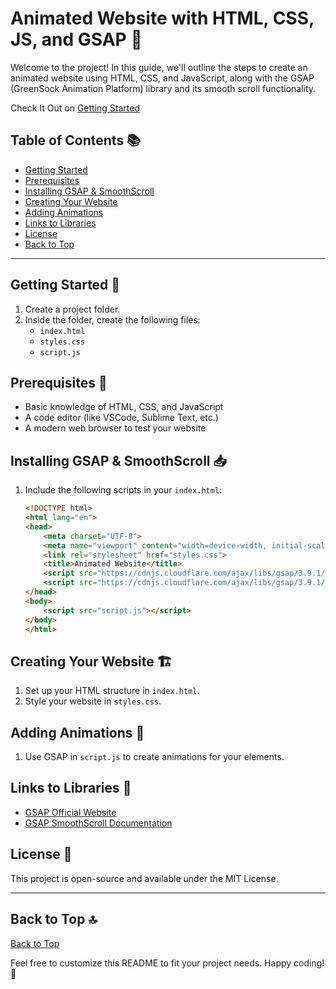 # Animated Website with HTML, CSS, JS, and GSAP 🚀

Welcome to the project! In this guide, we'll outline the steps to create an animated website using HTML, CSS, and JavaScript, along with the GSAP (GreenSock Animation Platform) library and its smooth scroll functionality.

Check It Out on  [Getting Started](#https://khushalmishra11.github.io/Web-Animation-GSAP/)
## Table of Contents 📚
- [Getting Started](#getting-started)
- [Prerequisites](#prerequisites)
- [Installing GSAP & SmoothScroll](#installing-gsap--smoothscroll)
- [Creating Your Website](#creating-your-website)
- [Adding Animations](#adding-animations)
- [Links to Libraries](#links-to-libraries)
- [License](#license)
- [Back to Top](#back-to-top)

---

## Getting Started 🌟

1. Create a project folder.
2. Inside the folder, create the following files:
   - `index.html`
   - `styles.css`
   - `script.js`

## Prerequisites 🔧

- Basic knowledge of HTML, CSS, and JavaScript
- A code editor (like VSCode, Sublime Text, etc.)
- A modern web browser to test your website

## Installing GSAP & SmoothScroll 📥

1. Include the following scripts in your `index.html`:

   ```html
   <!DOCTYPE html>
   <html lang="en">
   <head>
       <meta charset="UTF-8">
       <meta name="viewport" content="width=device-width, initial-scale=1.0">
       <link rel="stylesheet" href="styles.css">
       <title>Animated Website</title>
       <script src="https://cdnjs.cloudflare.com/ajax/libs/gsap/3.9.1/gsap.min.js"></script>
       <script src="https://cdnjs.cloudflare.com/ajax/libs/gsap/3.9.1/ScrollToPlugin.min.js"></script>
   </head>
   <body>
       <script src="script.js"></script>
   </body>
   </html>
   ```

## Creating Your Website 🏗️

1. Set up your HTML structure in `index.html`.
2. Style your website in `styles.css`.

## Adding Animations 🎨

1. Use GSAP in `script.js` to create animations for your elements.

## Links to Libraries 🔗

- [GSAP Official Website](https://greensock.com/gsap/)
- [GSAP SmoothScroll Documentation](https://greensock.com/docs/v3/Plugins/ScrollToPlugin)

## License 📝

This project is open-source and available under the MIT License.

---

## Back to Top 🔝

[Back to Top](#animated-website-with-html-css-js-and-gsap)

Feel free to customize this README to fit your project needs. Happy coding! 🌟
